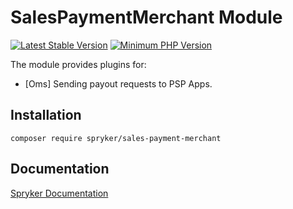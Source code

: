 # SalesPaymentMerchant Module
[![Latest Stable Version](https://poser.pugx.org/spryker/sales-payment-merchant/v/stable.svg)](https://packagist.org/packages/spryker/sales-payment-merchant)
[![Minimum PHP Version](https://img.shields.io/badge/php-%3E%3D%208.3-8892BF.svg)](https://php.net/)

The module provides plugins for:
 - [Oms] Sending payout requests to PSP Apps.

## Installation

```
composer require spryker/sales-payment-merchant
```
## Documentation

[Spryker Documentation](https://docs.spryker.com)

